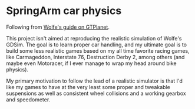 # SpringArm car physics

Following from [Wolfe's guide on GTPlanet](https://www.gtplanet.net/forum/threads/gdsim-v0-4a-autocross-and-custom-setups.396400/).

This project isn't aimed at reproducing the realistic simulation of Wolfe's GDSim. The goal is to learn proper car handling, and my ultimate goal is to build some less realistic games based on my all time favorite racing games, like Carmageddon, Interstate 76, Destruction Derby 2, among others (and maybe even Motoracer, if I ever manage to wrap my head around bike physics). 

My primary motivation to follow the lead of a realistic simulator is that I'd like my games to have at the very least some proper and tweakable suspensions as well as consistent wheel collisions and a working gearbox and speedometer.

